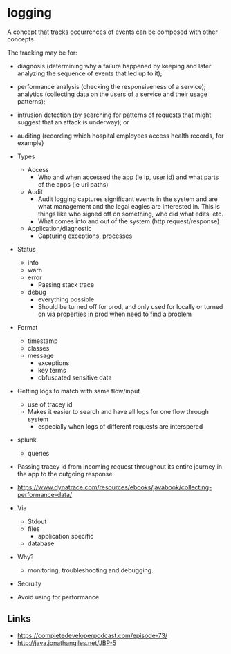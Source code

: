 # logging


A concept that tracks occurrences of events can be composed with other concepts

The tracking may be for:
- diagnosis (determining why a failure happened by keeping and later analyzing the sequence of events that led up to it);
- performance analysis (checking the responsiveness of a service); analytics (collecting data on the users of a service and their usage patterns);
- intrusion
detection (by searching for patterns of requests that might suggest that an attack is underway); or
- auditing (recording which hospital employees access health records, for example)

- Types
  - Access
    - Who and when accessed the app (ie ip, user id) and what parts of the apps (ie uri paths)
  - Audit
    - Audit logging captures significant events in the system and are what management and the legal eagles are interested in. This is things like who signed off on something, who did what edits, etc.
    - What comes into and out of the system (http request/response)
  - Application/diagnostic
    - Capturing exceptions, processes
- Status
  - info
  - warn
  - error
    - Passing stack trace
  - debug
    - everything possible
    - Should be turned off for prod, and only used for locally or turned on via properties in prod when need to find a problem
- Format
  - timestamp
  - classes
  - message
    - exceptions
    - key terms
    - obfuscated sensitive data
- Getting logs to match with same flow/input
  - use of tracey id
  - Makes it easier to search and have all logs for one flow through system
    - especially when logs of different requests are interspered
- splunk
  - queries
- Passing tracey id from incoming request throughout its entire journey in the app to the outgoing response
- https://www.dynatrace.com/resources/ebooks/javabook/collecting-performance-data/
- Via
  - Stdout
  - files
    - application specific
  - database
- Why?
  -  monitoring, troubleshooting and debugging.
- Secruity
- Avoid using for performance




## Links

- https://completedeveloperpodcast.com/episode-73/
- http://java.jonathangiles.net/JBP-5
